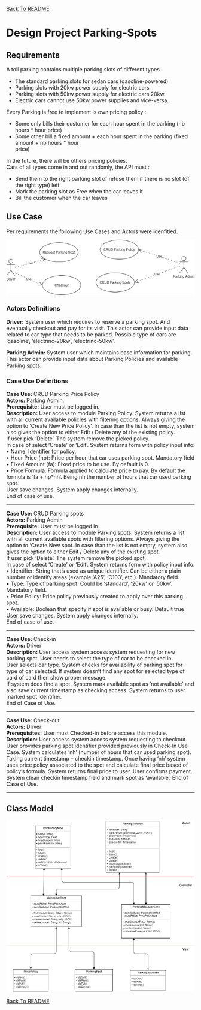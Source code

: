 [Back To README](../README.md#Design-and-Architecture)

# Design Project Parking-Spots

## Requirements  

A toll parking contains multiple parking slots of different types :  

- The standard parking slots for sedan cars (gasoline-powered)
- Parking slots with 20kw power supply for electric cars
- Parking slots with 50kw power supply for electric cars 20kw.  
- Electric cars cannot use 50kw power supplies and vice-versa.  

Every Parking is free to implement is own pricing policy :   
- Some only bills their customer for each hour spent in the parking (nb hours * hour price)  
- Some other bill a fixed amount + each hour spent in the parking (fixed amount + nb hours * hour  
price)  

In the future, there will be others pricing policies.  
Cars of all types come in and out randomly, the API must :  
- Send them to the right parking slot of refuse them if there is no slot (of the right type) left.  
- Mark the parking slot as Free when the car leaves it  
- Bill the customer when the car leaves  

## Use Case 

Per requirements the following Use Cases and Actors were idenfitied.

![Case Use Diagram](ParkingSlotsUC.png)

### Actors Definitions

**Driver:** System user which requires to reserve a parking spot. And eventually checkout and pay for its visit. This actor can provide input data related to car type that needs to be parked. Possible type of cars are ‘gasoline’, ’electrinc-20kw’, ’electrinc-50kw’.

**Parking Admin:** System user which maintains base information for parking. This actor can provide input data about Parking Policies and available Parking spots.

### Case Use Definitions

**Case Use:** CRUD Parking Price Policy  
**Actors:** Parking Admin.  
**Prerequisite:**  User must be logged in.  
**Description:** User access to module Parking Policy. System returns a list with all current available policies with filtering options. Always giving the option to ‘Create New Price Policy’. In case than the list is not empty, system also gives the option to either Edit / Delete any of the existing policy.  
If user pick ‘Delete’. The system remove the picked policy.  
In case of select ‘Create’ or ‘Edit’. System returns form with policy input info:  
•	Name: Identifier for policy.  
•	Hour Price (hp): Price per hour that car uses parking spot. Mandatory field  
•	Fixed Amount (fa):  Fixed price to be use. By default is 0.  
•	Price Formula: Formula applied to calculate price to pay. By default the formula is ‘fa + hp*nh’. Being nh the number of hours that car used parking spot.   
User save changes. System apply changes internally.  
End of case of use.  

----------

**Case Use:** CRUD Parking spots  
**Actors:** Parking Admin  
**Prerequisite:**  User must be logged in.  
**Description:** User access to module Parking spots. System returns a list with all current available spots with filtering options. Always giving the option to ‘Create New spot. In case than the list is not empty, system also gives the option to either Edit / Delete any of the existing spot.  
If user pick ‘Delete’. The system remove the picked spot.  
In case of select ‘Create’ or ‘Edit’. System returns form with policy input info:  
•	Identifier: String that’s used as unique identifier. Can be either a plain number or identify areas (example ‘A25’, ‘C103’, etc.). Mandatory field.  
•	Type: Type of parking spot. Could be ‘standard’, ‘20kw’ or ‘50kw’. Mandatory field.  
•	Price Policy: Price policy previously created to apply over this parking spot.  
•	Available: Boolean that specify if spot is available or busy. Default true  
User save changes. System apply changes internally.  
End of case of use.  

----------
**Case Use:** Check-in  
**Actors:** Driver  
**Description:**  User access system access system requesting for new parking spot. User needs to select the type of car to be checked in.  
User selects car type. System checks for availability of parking spot for type of car selected. If system doesn’t find any spot for selected type of card of card then show proper message.  
If system does find a spot. System mark available spot as ‘not available’ and also save current timestamp as checking access. System returns to user marked spot identifier.  
End of Case of Use.	
 
----------

**Case Use:** Check-out  
**Actors:** Driver  
**Prerequisites:** User must Checked-in before access this module.  
**Description:**  User access system access system requesting to checkout.  
User provides parking spot identifier provided previously in Check-In Use Case.
System calculates ‘nh’ (number of hours that car used parking spot). Taking current timestamp – checkin timestamp. Once having ‘nh’ system uses price policy associated to the spot and calculate final price based of policy’s formula. 
System returns final price to user. 
User confirms payment. System clean checkin timestamp field and mark spot as ‘available’.
End of Case of Use.

----------

## Class Model

![Class Diagram](ClassDiagram.png)

[Back To README](../README.md#Design-and-Architecture)